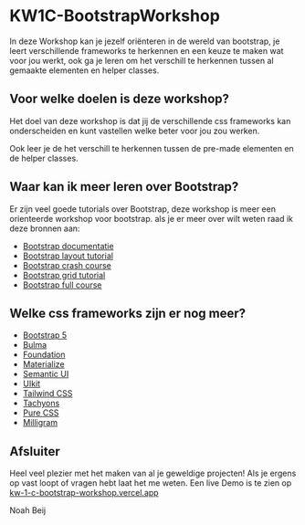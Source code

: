 # KW1C-BootstrapWorkshop

In deze Workshop kan je jezelf oriënteren  in de wereld van bootstrap, je leert verschillende frameworks te herkennen en een keuze te maken wat voor jou werkt, ook ga je leren om het verschill te herkennen tussen al gemaakte elementen en helper classes. 

## Voor welke doelen is deze workshop?
Het doel van deze workshop is dat jij de verschillende css frameworks kan onderscheiden en kunt vastellen welke beter voor jou zou werken.

Ook leer je de het verschill te herkennen tussen de pre-made elementen en de helper classes.

## Waar kan ik meer leren over Bootstrap?
Er zijn veel goede tutorials over Bootstrap, deze workshop is meer een orienteerde workshop voor bootstrap. als je er meer over wilt weten raad ik deze bronnen aan:

- [Bootstrap documentatie](https://getbootstrap.com/docs/5.1/getting-started/introduction/)
- [Bootstrap layout tutorial](https://www.youtube.com/watch?v=eow125xV5-c)
- [Bootstrap crash course](https://www.youtube.com/watch?v=4sosXZsdy-s)
- [Bootstrap grid tutorial](https://www.youtube.com/watch?v=Wqu-d_b3K-0)
- [Bootstrap full course](https://www.youtube.com/watch?v=-qfEOE4vtxE)

## Welke css frameworks zijn er nog meer?
- [Bootstrap 5](https://getbootstrap.com)
- [Bulma](https://bulma.io)
- [Foundation](https://foundation.zurb.com/)
- [Materialize](https://materializecss.com/)
- [Semantic UI](https://semantic-ui.com/)
- [UIkit](https://getuikit.com/)
- [Tailwind CSS](https://tailwindcss.com/)
- [Tachyons](https://tachyons.io/)
- [Pure CSS](https://purecss.io/)
- [Milligram](https://milligram.io/)


## Afsluiter
Heel veel plezier met het maken van al je geweldige projecten!
Als je ergens op vast loopt of vragen hebt laat het me weten.
Een live Demo is te zien op [kw-1-c-bootstrap-workshop.vercel.app](https://kw-1-c-bootstrap-workshop.vercel.app/)

 Noah Beij